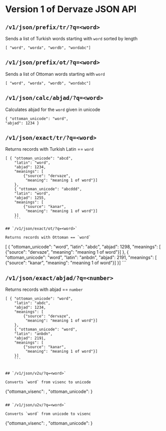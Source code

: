 # Version 1 of Dervaze JSON API


## `/v1/json/prefix/tr/?q=<word>`

Sends a list of Turkish words starting with `word` sorted by length

```
[ "word", "worda", "wordb", "wordabc"]
```

## `/v1/json/prefix/ot/?q=<word>`

Sends a list of Ottoman words starting with `word`

```
[ "word", "worda", "wordb", "wordabc"]
```

## `/v1/json/calc/abjad/?q=<word>`

Calculates abjad for the `word` given in unicode

```
{ "ottoman_unicode": "word",
"abjad": 1234 }
```

## `/v1/json/exact/tr/?q=<word>`

Returns records with Turkish Latin == `word`

```
[ { "ottoman_unicode": "abcd",
    "latin": "word",
    "abjad": 1234,
    "meanings": [
        {"source": "dervaze",
         "meaning": "meaning 1 of word"}]
    },
    { "ottoman_unicode": "abcddd",
    "latin": "word",
    "abjad": 1255,
    "meanings": [
        {"source": "kanar",
         "meaning": "meaning 1 of word"}]
    }]
    ```

## `/v1/json/exact/ot/?q=<word>`

Returns records with Ottoman == `word`

```
[ { "ottoman_unicode": "word",
    "latin": "abdc",
    "abjad": 1298,
    "meanings": [
        {"source": "dervaze",
         "meaning": "meaning 1 of word"}]
    },
    { "ottoman_unicode": "word",
    "latin": "anbdn",
    "abjad": 2191,
    "meanings": [
        {"source": "kanar",
         "meaning": "meaning 1 of word"}]
    }]
    ```

## `/v1/json/exact/abjad/?q=<number>`

Returns records with abjad == `number`

```
[ { "ottoman_unicode": "word",
    "latin": "abdc",
    "abjad": 1234,
    "meanings": [
        {"source": "dervaze",
         "meaning": "meaning 1 of word"}]
    },
    { "ottoman_unicode": "word",
    "latin": "anbdn",
    "abjad": 2191,
    "meanings": [
        {"source": "kanar",
         "meaning": "meaning 1 of word"}]
    }]
    ```


## `/v1/json/v2u/?q=<word>`

Converts `word` from visenc to unicode

```
{"ottoman_visenc": <word>,
"ottoman_unicode": <unicode>}
```

## `/v1/json/u2v/?q=<word>`

Converts `word` from unicode to visenc

```
{"ottoman_visenc": <visenc>,
"ottoman_unicode": <word>}
```

